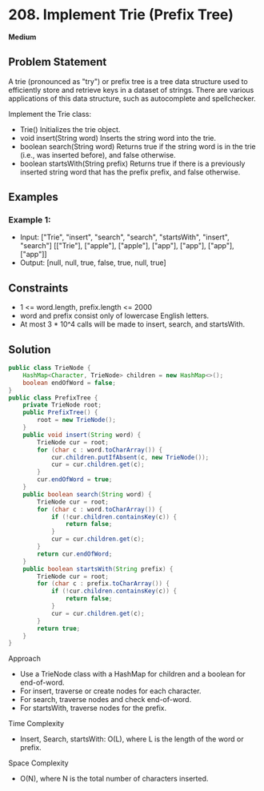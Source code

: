 # 208. Implement Trie (Prefix Tree)
**Medium**

## Problem Statement
A trie (pronounced as "try") or prefix tree is a tree data structure used to efficiently store and retrieve keys in a dataset of strings. There are various applications of this data structure, such as autocomplete and spellchecker.

Implement the Trie class:
- Trie() Initializes the trie object.
- void insert(String word) Inserts the string word into the trie.
- boolean search(String word) Returns true if the string word is in the trie (i.e., was inserted before), and false otherwise.
- boolean startsWith(String prefix) Returns true if there is a previously inserted string word that has the prefix prefix, and false otherwise.

## Examples
### Example 1:
- Input: ["Trie", "insert", "search", "search", "startsWith", "insert", "search"]
  [["Trie"], ["apple"], ["apple"], ["app"], ["app"], ["app"], ["app"]]
- Output: [null, null, true, false, true, null, true]

## Constraints
- 1 <= word.length, prefix.length <= 2000
- word and prefix consist only of lowercase English letters.
- At most 3 * 10^4 calls will be made to insert, search, and startsWith.

## Solution
```java
public class TrieNode {
    HashMap<Character, TrieNode> children = new HashMap<>();
    boolean endOfWord = false;
}
public class PrefixTree {
    private TrieNode root;
    public PrefixTree() {
        root = new TrieNode();
    }
    public void insert(String word) {
        TrieNode cur = root;
        for (char c : word.toCharArray()) {
            cur.children.putIfAbsent(c, new TrieNode());
            cur = cur.children.get(c);
        }
        cur.endOfWord = true;
    }
    public boolean search(String word) {
        TrieNode cur = root;
        for (char c : word.toCharArray()) {
            if (!cur.children.containsKey(c)) {
                return false;
            }
            cur = cur.children.get(c);
        }
        return cur.endOfWord;
    }
    public boolean startsWith(String prefix) {
        TrieNode cur = root;
        for (char c : prefix.toCharArray()) {
            if (!cur.children.containsKey(c)) {
                return false;
            }
            cur = cur.children.get(c);
        }
        return true;
    }
}
```

Approach
- Use a TrieNode class with a HashMap for children and a boolean for end-of-word.
- For insert, traverse or create nodes for each character.
- For search, traverse nodes and check end-of-word.
- For startsWith, traverse nodes for the prefix.

Time Complexity
- Insert, Search, startsWith: O(L), where L is the length of the word or prefix.

Space Complexity
- O(N), where N is the total number of characters inserted.
